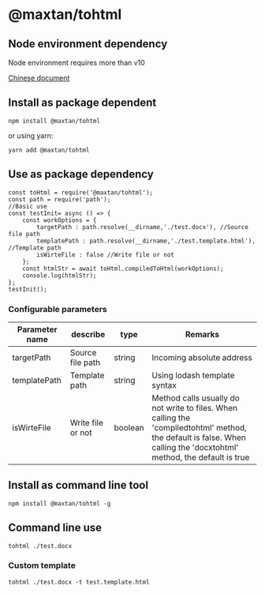 # @maxtan/tohtml

## Node environment dependency

Node environment requires more than v10

[Chinese document](https://github.com/MaxTan330/wonders/blob/master/packages/tohtml/README.zh-CN.md)

## Install as package dependent

    npm install @maxtan/tohtml

or using yarn:

    yarn add @maxtan/tohtml

## Use as package dependency

    const toHtml = require('@maxtan/tohtml');
    const path = require('path');
    //Basic use
    const testInit= async () => {
        const workOptions = {
            targetPath : path.resolve(__dirname,'./test.docx'), //Source file path
            templatePath : path.resolve(__dirname,'./test.template.html'),  //Template path
            isWirteFile : false //Write file or not
        };
        const htmlStr = await toHtml.compiledToHtml(workOptions);
        console.log(htmlStr);
    };
    testInit();

### Configurable parameters

| Parameter name | describe          | type    | Remarks                                                                                                                                                               |
| -------------- | ----------------- | ------- | --------------------------------------------------------------------------------------------------------------------------------------------------------------------- |
| targetPath     | Source file path  | string  | Incoming absolute address                                                                                                                                             |
| templatePath   | Template path     | string  | Using lodash template syntax                                                                                                                                          |
| isWirteFile    | Write file or not | boolean | Method calls usually do not write to files. When calling the 'compiledtohtml' method, the default is false. When calling the 'docxtohtml' method, the default is true |

## Install as command line tool

    npm install @maxtan/tohtml -g

## Command line use

    tohtml ./test.docx

### Custom template

    tohtml ./test.docx -t test.template.html
